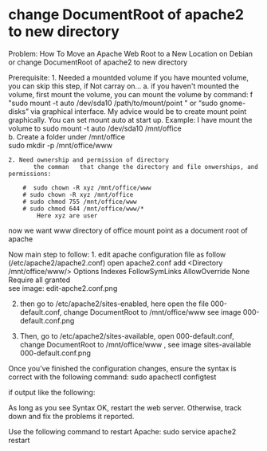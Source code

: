 # change DocumentRoot of apache2 to new directory
Problem: How To Move an Apache Web Root to a New Location on Debian or change DocumentRoot of apache2 to new directory

Prerequisite: 
	1. Needed a mountded volume
	 	if you have mounted volume, you can skip this step, if Not carray on... 
	        		a. if you haven't mounted the volume, first mount the volume, 
                     you can mount the volume by command:  f "sudo mount -t auto /dev/sda10 /path/to/mount/point " or “sudo gnome-disks” via graphical interface. My advice would be to create mount point graphically. You can set mount auto at start up.
			Example: I have mount the volume to 
					sudo mount -t auto /dev/sda10  /mnt/office	
      		 	b. Create a folder under  /mnt/office	
                                               sudo mkdir -p /mnt/office/www
       
	2. Need ownership and permission of directory
		   the comman	that change the directory and file onwerships, and permissions: 
	 	   
		#  sudo chown -R xyz /mnt/office/www 
		# sudo chown -R xyz /mnt/office  
		# sudo chmod 755 /mnt/office/www
		# sudo chmod 644 /mnt/office/www/*
			Here xyz are user
now we want www directory of office mount point as a document root of apache

Now main step to follow:
	1. edit apache configuration file as follow (/etc/apache2/apache2.conf)
                             open  apache2.conf  add
				<Directory /mnt/office/www/>
            				Options Indexes FollowSymLinks
           					 AllowOverride None
            				Require all granted
				</Directory>  
                     see image: edit-apche2.conf.png

2. then go to /etc/apache2/sites-enabled, here open the file 000-default.conf, change DocumentRoot to /mnt/office/www
   see image 000-default.conf.png
			

3. Then, go to /etc/apache2/sites-available, open 000-default.conf, change DocumentRoot to /mnt/office/www , see image sites-available 000-default.conf.png
		
Once you’ve finished the configuration changes, ensure the syntax is correct with the following command:
		sudo apachectl configtest

if output like the following:
	
As long as you see Syntax OK, restart the web server. Otherwise, track down and fix the problems it reported. 

Use the following command to restart Apache:
    sudo service apache2 restart
